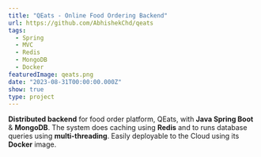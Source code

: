 ```yaml
---
title: "QEats - Online Food Ordering Backend"
url: https://github.com/AbhishekChd/qeats
tags:
  - Spring
  - MVC
  - Redis
  - MongoDB
  - Docker
featuredImage: qeats.png
date: "2023-08-31T00:00:00.000Z"
show: true
type: project
---
```


**Distributed backend** for food order platform, QEats, with **Java Spring Boot** & **MongoDB**. The system does caching using **Redis** and to runs database queries using **multi-threading**. Easily deployable to the Cloud using its **Docker** image.
